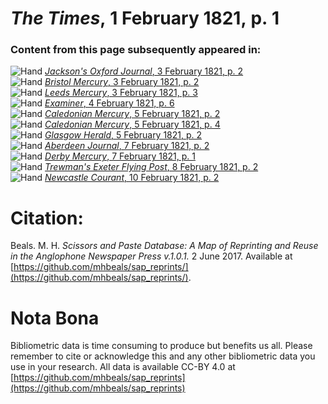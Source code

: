 # *The Times*, 1 February 1821, p. 1  
  
### Content from this page subsequently appeared in:  
![Hand](http://scissorsandpaste.net/wp-content/uploads/2017/06/smallhandpointer.png) [*Jackson's Oxford Journal*, 3 February 1821, p. 2](https://mhbeals.github.io/sap_html/Jackson's-Oxford-Journal/Jackson's-Oxford-Journal-3-February-1821-p-2)  
![Hand](http://scissorsandpaste.net/wp-content/uploads/2017/06/smallhandpointer.png) [*Bristol Mercury*, 3 February 1821, p. 2](https://mhbeals.github.io/sap_html/Bristol-Mercury/Bristol-Mercury-3-February-1821-p-2)  
![Hand](http://scissorsandpaste.net/wp-content/uploads/2017/06/smallhandpointer.png) [*Leeds Mercury*, 3 February 1821, p. 3](https://mhbeals.github.io/sap_html/Leeds-Mercury/Leeds-Mercury-3-February-1821-p-3)  
![Hand](http://scissorsandpaste.net/wp-content/uploads/2017/06/smallhandpointer.png) [*Examiner*, 4 February 1821, p. 6](https://mhbeals.github.io/sap_html/Examiner/Examiner-4-February-1821-p-6)  
![Hand](http://scissorsandpaste.net/wp-content/uploads/2017/06/smallhandpointer.png) [*Caledonian Mercury*, 5 February 1821, p. 2](https://mhbeals.github.io/sap_html/Caledonian-Mercury/Caledonian-Mercury-5-February-1821-p-2)  
![Hand](http://scissorsandpaste.net/wp-content/uploads/2017/06/smallhandpointer.png) [*Caledonian Mercury*, 5 February 1821, p. 4](https://mhbeals.github.io/sap_html/Caledonian-Mercury/Caledonian-Mercury-5-February-1821-p-4)  
![Hand](http://scissorsandpaste.net/wp-content/uploads/2017/06/smallhandpointer.png) [*Glasgow Herald*, 5 February 1821, p. 2](https://mhbeals.github.io/sap_html/Glasgow-Herald/Glasgow-Herald-5-February-1821-p-2)  
![Hand](http://scissorsandpaste.net/wp-content/uploads/2017/06/smallhandpointer.png) [*Aberdeen Journal*, 7 February 1821, p. 2](https://mhbeals.github.io/sap_html/Aberdeen-Journal/Aberdeen-Journal-7-February-1821-p-2)  
![Hand](http://scissorsandpaste.net/wp-content/uploads/2017/06/smallhandpointer.png) [*Derby Mercury*, 7 February 1821, p. 1](https://mhbeals.github.io/sap_html/Derby-Mercury/Derby-Mercury-7-February-1821-p-1)  
![Hand](http://scissorsandpaste.net/wp-content/uploads/2017/06/smallhandpointer.png) [*Trewman's Exeter Flying Post*, 8 February 1821, p. 2](https://mhbeals.github.io/sap_html/Trewman's-Exeter-Flying-Post/Trewman's-Exeter-Flying-Post-8-February-1821-p-2)  
![Hand](http://scissorsandpaste.net/wp-content/uploads/2017/06/smallhandpointer.png) [*Newcastle Courant*, 10 February 1821, p. 2](https://mhbeals.github.io/sap_html/Newcastle-Courant/Newcastle-Courant-10-February-1821-p-2)  


# Citation: 

Beals. M. H. *Scissors and Paste Database: A Map of Reprinting and Reuse in the Anglophone Newspaper Press v.1.0.1.* 2 June 2017. Available at [https://github.com/mhbeals/sap_reprints/](https://github.com/mhbeals/sap_reprints/). 

# Nota Bona

Bibliometric data is time consuming to produce but benefits us all. Please remember to cite or acknowledge this and any other bibliometric data you use in your research. All data is available CC-BY 4.0 at [https://github.com/mhbeals/sap_reprints](https://github.com/mhbeals/sap_reprints)